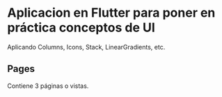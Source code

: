 # Aplicacion en Flutter para poner en práctica conceptos de UI

Aplicando Columns, Icons, Stack, LinearGradients, etc.

## Pages

Contiene 3 páginas o vistas.


